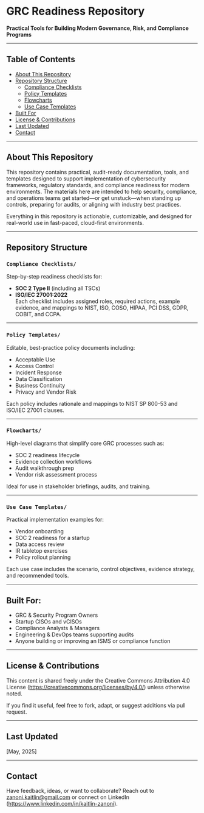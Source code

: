 # GRC Readiness Repository  
**Practical Tools for Building Modern Governance, Risk, and Compliance Programs**

---

## Table of Contents

- [About This Repository](#about-this-repository)
- [Repository Structure](#repository-structure)
  - [Compliance Checklists](#compliance-checklists)
  - [Policy Templates](#policy-templates)
  - [Flowcharts](#flowcharts)
  - [Use Case Templates](#use-case-templates)
- [Built For](#built-for)
- [License & Contributions](#license--contributions)
- [Last Updated](#last-updated)
- [Contact](#contact)

---

## About This Repository

This repository contains practical, audit-ready documentation, tools, and templates designed to support implementation of cybersecurity frameworks, regulatory standards, and compliance readiness for modern environments. The materials here are intended to help security, compliance, and operations teams get started—or get unstuck—when standing up controls, preparing for audits, or aligning with industry best practices.

Everything in this repository is actionable, customizable, and designed for real-world use in fast-paced, cloud-first environments.

---

## Repository Structure

### `Compliance Checklists/`  
Step-by-step readiness checklists for:
- **SOC 2 Type II** (including all TSCs)
- **ISO/IEC 27001:2022**  
Each checklist includes assigned roles, required actions, example evidence, and mappings to NIST, ISO, COSO, HIPAA, PCI DSS, GDPR, COBIT, and CCPA.

---

### `Policy Templates/`  
Editable, best-practice policy documents including:
- Acceptable Use  
- Access Control  
- Incident Response  
- Data Classification  
- Business Continuity  
- Privacy and Vendor Risk

Each policy includes rationale and mappings to NIST SP 800-53 and ISO/IEC 27001 clauses.

---

### `Flowcharts/`  
High-level diagrams that simplify core GRC processes such as:
- SOC 2 readiness lifecycle  
- Evidence collection workflows  
- Audit walkthrough prep  
- Vendor risk assessment process

Ideal for use in stakeholder briefings, audits, and training.

---

### `Use Case Templates/`  
Practical implementation examples for:
- Vendor onboarding  
- SOC 2 readiness for a startup  
- Data access review  
- IR tabletop exercises  
- Policy rollout planning

Each use case includes the scenario, control objectives, evidence strategy, and recommended tools.

---

## Built For:

- GRC & Security Program Owners  
- Startup CISOs and vCISOs  
- Compliance Analysts & Managers  
- Engineering & DevOps teams supporting audits  
- Anyone building or improving an ISMS or compliance function

---

## License & Contributions

This content is shared freely under the Creative Commons Attribution 4.0 License (https://creativecommons.org/licenses/by/4.0/) unless otherwise noted.

If you find it useful, feel free to fork, adapt, or suggest additions via pull request.

---

## Last Updated  
[May, 2025]

---

## Contact

Have feedback, ideas, or want to collaborate? Reach out to zanoni.kaitlin@gmail.com or connect on LinkedIn (https://www.linkedin.com/in/kaitlin-zanoni).

